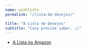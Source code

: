 ```yaml
---
name: wishlists
permalink: "/lista-de-desejos/"

title: "A Lista de Desejos"
subtitle: "Caso precise saber. ;)"
---
```


* [A Lista no Amazon](http://amzn.com/w/3LQI7Y98XGDZ4)